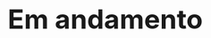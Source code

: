 <head>
    <title>Em andamento...</title>
    <style>
        body {
            display: flex;
            align-items: center;
            justify-content: center;
            height: 100vh;
            margin: 0;
        }
        @keyframes typing {
            0% {
                content: "";
            }
            25% {
                content: ".";
            }
            50% {
                content: "..";
            }
            75% {
                content: "...";
            }
            100% {
                content: "";
            }
        }
        #typing-text {
            font-size: 48px;
            font-weight: bold;
        }
        #ellipsis::after {
            content: "";
            animation: typing 1s steps(4) infinite;
        }
    </style>
</head>
<body>
    <div id="typing-text">Em andamento<span id="ellipsis"></span></div>
</body>
